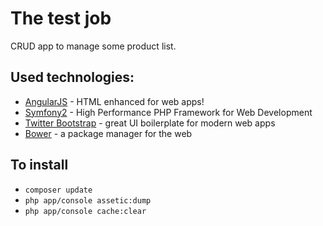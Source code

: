 # The test job
CRUD app to manage some product list.
## Used technologies:
* [AngularJS] - HTML enhanced for web apps!
* [Symfony2] - High Performance PHP Framework for Web Development
* [Twitter Bootstrap] - great UI boilerplate for modern web apps
* [Bower] - a package manager for the web

[Symfony2]:http://symfony.com
[Twitter Bootstrap]:http://twitter.github.com/bootstrap/
[AngularJS]:http://angularjs.org
[Bower]:http://bower.io/

## To install
* `composer update`
* `php app/console assetic:dump`
* `php app/console cache:clear`